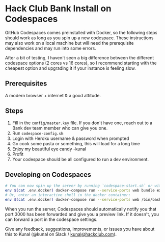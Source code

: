 # Hack Club Bank Install on Codespaces

GitHub Codespaces comes preinstalled with Docker, so the following steps should work as long as you spin up a new codespace. These instructions may also work on a local machine but will need the prerequisite dependencies and may run into some errors.

After a bit of testing, I haven't seen a big difference between the different codespace options (2 cores vs 16 cores), so I recommend starting with the cheapest option and upgrading it if your instance is feeling slow.

## Prerequisites

A modern browser + internet & a good attitude.

## Steps

1. Fill in the `config/master.key` file. If you don't have one, reach out to a Bank dev team member who can give you one.
2. Run `codespace-config.sh`
3. Login with Heroku username & password when prompted
4. Go cook some pasta or something, this will load for a long time
5. Enjoy my beautiful eye candy -kunal
6. Profit
7. Your codespace should be all configured to run a dev environment.

## Developing on Codespaces


```sh
# You can now spin up the server by running `codespace-start.sh` or with this command:
env $(cat .env.docker) docker-compose run --service-ports web bundle exec rails s -b 0.0.0.0 -p 3000
# Or, enter an interactive shell in the docker container:
env $(cat .env.docker) docker-compose run --service-ports web /bin/bash
```

When you run the server, Codespaces should automatically notify you that port 3000 has been forwarded and give you a preview link. If it doesn't, you can forward a port in the codespace settings.

Give any feedback, suggestions, improvements, or issues you have about this to Kunal (@kunal on Slack / kunal@hackclub.com).